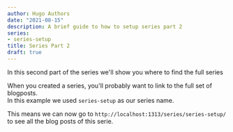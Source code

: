 ```yaml
---
author: Hugo Authors
date: "2021-08-15"
description: A brief guide to how to setup series part 2
series:
- series-setup
title: Series Part 2
draft: true
---
```


In this second part of the series we'll show you where to find the full series

<!--more-->

When you created a series, you'll probably want to link to the full set of blogposts.  
In this example we used `series-setup` as our series name.

This means we can now go to `http://localhost:1313/series/series-setup/` to see all the blog posts of this serie.

